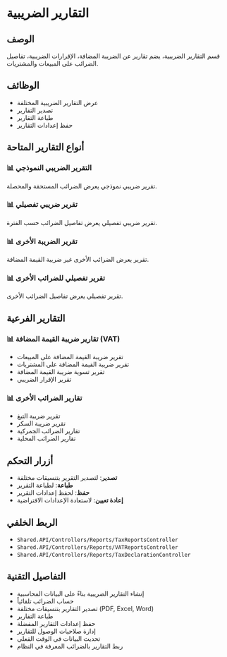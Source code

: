 # التقارير الضريبية

## الوصف
قسم التقارير الضريبية، يضم تقارير عن الضريبة المضافة، الإقرارات الضريبية، تفاصيل الضرائب على المبيعات والمشتريات.

## الوظائف
- عرض التقارير الضريبية المختلفة
- تصدير التقارير
- طباعة التقارير
- حفظ إعدادات التقارير

## أنواع التقارير المتاحة

### 📊 **التقرير الضريبي النموذجي**
تقرير ضريبي نموذجي يعرض الضرائب المستحقة والمحصلة.

### 📊 **تقرير ضريبي تفصيلي**
تقرير ضريبي تفصيلي يعرض تفاصيل الضرائب حسب الفترة.

### 📊 **تقرير الضريبة الأخرى**
تقرير يعرض الضرائب الأخرى غير ضريبة القيمة المضافة.

### 📊 **تقرير تفصيلي للضرائب الأخرى**
تقرير تفصيلي يعرض تفاصيل الضرائب الأخرى.

## التقارير الفرعية

### 📊 **تقارير ضريبة القيمة المضافة (VAT)**
- تقرير ضريبة القيمة المضافة على المبيعات
- تقرير ضريبة القيمة المضافة على المشتريات
- تقرير تسوية ضريبة القيمة المضافة
- تقرير الإقرار الضريبي

### 📊 **تقارير الضرائب الأخرى**
- تقرير ضريبة التبغ
- تقرير ضريبة السكر
- تقارير الضرائب الجمركية
- تقارير الضرائب المحلية

## أزرار التحكم
- **تصدير**: لتصدير التقرير بتنسيقات مختلفة
- **طباعة**: لطباعة التقرير
- **حفظ**: لحفظ إعدادات التقرير
- **إعادة تعيين**: لاستعادة الإعدادات الافتراضية

## الربط الخلفي
- `Shared.API/Controllers/Reports/TaxReportsController`
- `Shared.API/Controllers/Reports/VATReportsController`
- `Shared.API/Controllers/Reports/TaxDeclarationController`

## التفاصيل التقنية
- إنشاء التقارير الضريبية بناءً على البيانات المحاسبية
- حساب الضرائب تلقائياً
- تصدير التقارير بتنسيقات مختلفة (PDF, Excel, Word)
- طباعة التقارير
- حفظ إعدادات التقارير المفضلة
- إدارة صلاحيات الوصول للتقارير
- تحديث البيانات في الوقت الفعلي
- ربط التقارير بالضرائب المعرفة في النظام
